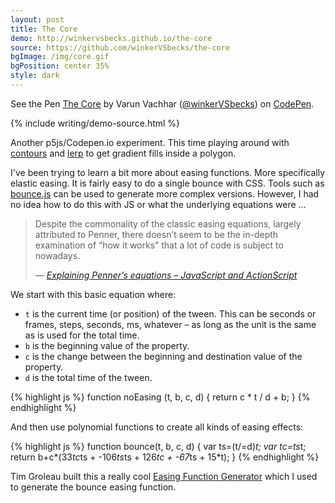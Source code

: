 ```yaml
---
layout: post
title: The Core
demo: http://winkervsbecks.github.io/the-core
source: https://github.com/winkerVSbecks/the-core
bgImage: /img/core.gif
bgPosition: center 35%
style: dark
---
```


<p data-height="460" data-theme-id="7569" data-slug-hash="lkqGo" data-default-tab="result" class='codepen'>See the Pen <a href='http://codepen.io/winkerVSbecks/pen/lkqGo/'>The Core</a> by Varun Vachhar (<a href='http://codepen.io/winkerVSbecks'>@winkerVSbecks</a>) on <a href='http://codepen.io'>CodePen</a>.</p>
<script async src="//codepen.io/assets/embed/ei.js"></script>

{% include writing/demo-source.html %}

Another p5js/Codepen.io experiment. This time playing around with  [contours](http://p5js.org/reference/#/p5/beginContour) and  [lerp](http://p5js.org/reference/#/p5/lerpColor) to get gradient fills inside a polygon.



I've been trying to learn a bit more about easing functions. More specifically elastic easing. It is fairly easy to do a single bounce with CSS. Tools such as  [bounce.js](http://bouncejs.com/#{s:[{T:"c",e:"b",d:1000,D:0,f:{x:1,y:1},t:{x:2,y:1},s:1,b:4},{T:"c",e:"b",d:1000,D:0,f:{x:1,y:1},t:{x:1,y:2},s:1,b:6}]}) can be used to generate more complex versions. However, I had no idea how to do this with JS or what the underlying equations were &hellip;

<blockquote>
  <p>Despite the commonality of the classic easing equations, largely attributed to Penner, there doesn’t seem to be the in-depth examination of “how it works” that a lot of code is subject to nowadays.</p>

  <cite>
    &mdash;
    <a href="http://upshots.org/actionscript/jsas-understanding-easing">
      Explaining Penner’s equations – JavaScript and ActionScript
    </a>
  </cite>
</blockquote>

We start with this basic equation where:

- `t` is the current time (or position) of the tween. This can be seconds or frames, steps, seconds, ms, whatever – as long as the unit is the same as is used for the total time.
- `b` is the beginning value of the property.
- `c` is the change between the beginning and destination value of the property.
- `d` is the total time of the tween.

{% highlight js %}
function noEasing (t, b, c, d) {
	return c * t / d + b;
}
{% endhighlight %}

And then use polynomial functions to create all kinds of easing effects:

{% highlight js %}
function bounce(t, b, c, d) {
  var ts=(t/=d)*t;
  var tc=ts*t;
  return b+c*(33*tc*ts + -106*ts*ts + 126*tc + -67*ts + 15*t);
}
{% endhighlight %}

Tim Groleau built this a really cool  [Easing Function Generator](http://www.timotheegroleau.com/Flash/experiments/easing_function_generator.htm) which I used to generate the bounce easing function.

